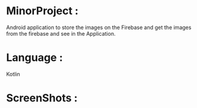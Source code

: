 # MinorProject :

Android application to store the images on the Firebase and get the images from the firebase and see in the Application.

#  Language : 

Kotlin

# ScreenShots :

